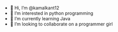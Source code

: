 - 👋 Hi, I’m @kamalkant12
- 👀 I’m interested in python programming
- 🌱 I’m currently learning Java
- 💞️ I’m looking to collaborate on a programmer girl


